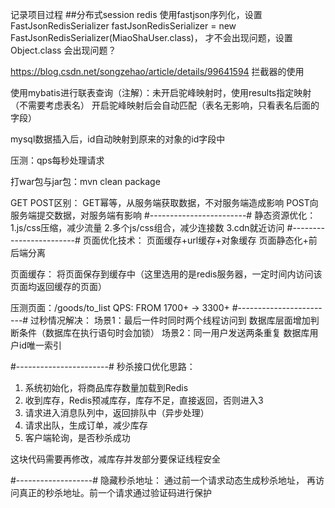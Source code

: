 记录项目过程
##分布式session
redis 使用fastjson序列化，设置FastJsonRedisSerializer fastJsonRedisSerializer = new FastJsonRedisSerializer(MiaoShaUser.class)，
才不会出现问题，设置Object.class 会出现问题？

https://blog.csdn.net/songzehao/article/details/99641594 拦截器的使用

使用mybatis进行联表查询（注解）：未开启驼峰映射时，使用results指定映射（不需要考虑表名）
开启驼峰映射后会自动匹配（表名无影响，只看表名后面的字段）

mysql数据插入后，id自动映射到原来的对象的id字段中

压测：qps每秒处理请求

打war包与jar包：mvn clean package

GET POST区别：
GET幂等，从服务端获取数据，不对服务端造成影响
POST向服务端提交数据，对服务端有影响
#------------------------#
静态资源优化：
1.js/css压缩，减少流量
2.多个js/css组合，减少连接数
3.cdn就近访问
#------------------------#
页面优化技术：
页面缓存+url缓存+对象缓存
页面静态化+前后端分离

页面缓存：
将页面保存到缓存中（这里选用的是redis服务器，一定时间内访问该页面均返回缓存的页面）

压测页面：/goods/to_list
QPS: FROM 1700+ -> 3300+
#------------------------#
过秒情况解决：
场景1：最后一件时同时两个线程访问到
数据库层面增加判断条件（数据库在执行语句时会加锁）
场景2：同一用户发送两条重复
数据库用户id唯一索引

#-----------------------#
秒杀接口优化思路：
1. 系统初始化，将商品库存数量加载到Redis
2. 收到库存，Redis预减库存，库存不足，直接返回，否则进入3
3. 请求进入消息队列中，返回排队中（异步处理）
4. 请求出队，生成订单，减少库存
5. 客户端轮询，是否秒杀成功

这块代码需要再修改，减库存并发部分要保证线程安全

#-------------------#
隐藏秒杀地址：
通过前一个请求动态生成秒杀地址，
再访问真正的秒杀地址。前一个请求通过验证码进行保护